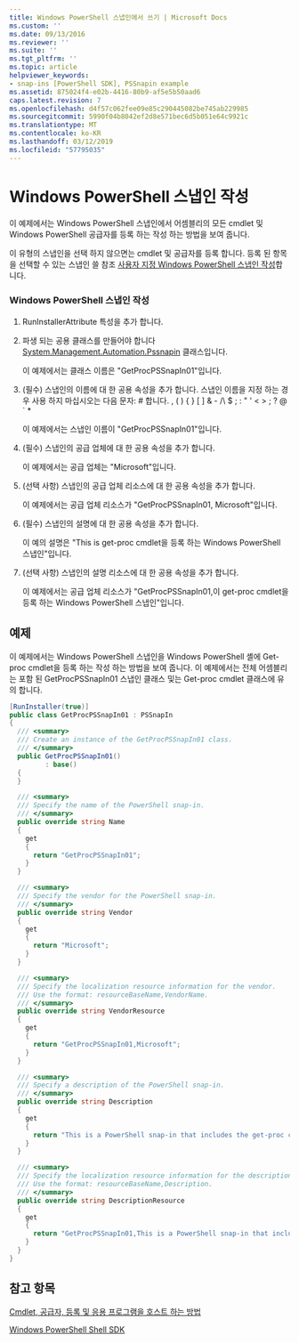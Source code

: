 ```yaml
---
title: Windows PowerShell 스냅인에서 쓰기 | Microsoft Docs
ms.custom: ''
ms.date: 09/13/2016
ms.reviewer: ''
ms.suite: ''
ms.tgt_pltfrm: ''
ms.topic: article
helpviewer_keywords:
- snap-ins [PowerShell SDK], PSSnapin example
ms.assetid: 875024f4-e02b-4416-80b9-af5e5b50aad6
caps.latest.revision: 7
ms.openlocfilehash: d4f57c062fee09e85c290445082be745ab229985
ms.sourcegitcommit: 5990f04b8042ef2d8e571bec6d5b051e64c9921c
ms.translationtype: MT
ms.contentlocale: ko-KR
ms.lasthandoff: 03/12/2019
ms.locfileid: "57795035"
---
```

# <a name="writing-a-windows-powershell-snap-in"></a>Windows PowerShell 스냅인 작성

이 예제에서는 Windows PowerShell 스냅인에서 어셈블리의 모든 cmdlet 및 Windows PowerShell 공급자를 등록 하는 작성 하는 방법을 보여 줍니다.

이 유형의 스냅인을 선택 하지 않으면는 cmdlet 및 공급자를 등록 합니다. 등록 된 항목을 선택할 수 있는 스냅인 쓸 참조 [사용자 지정 Windows PowerShell 스냅인 작성](./writing-a-custom-windows-powershell-snap-in.md)합니다.

### <a name="writing-a-windows-powershell-snap-in"></a>Windows PowerShell 스냅인 작성

1. RunInstallerAttribute 특성을 추가 합니다.

2. 파생 되는 공용 클래스를 만들어야 합니다 [System.Management.Automation.Pssnapin](/dotnet/api/System.Management.Automation.PSSnapIn) 클래스입니다.

    이 예제에서는 클래스 이름은 "GetProcPSSnapIn01"입니다.

3. (필수) 스냅인의 이름에 대 한 공용 속성을 추가 합니다. 스냅인 이름을 지정 하는 경우 사용 하지 마십시오는 다음 문자: # 합니다. , ( ) { } [ ] & - /\ $ ; : " ' \< > ; ? @ ` *

    이 예제에서는 스냅인 이름이 "GetProcPSSnapIn01"입니다.

4. (필수) 스냅인의 공급 업체에 대 한 공용 속성을 추가 합니다.

    이 예제에서는 공급 업체는 "Microsoft"입니다.

5. (선택 사항) 스냅인의 공급 업체 리소스에 대 한 공용 속성을 추가 합니다.

    이 예제에서는 공급 업체 리소스가 "GetProcPSSnapIn01, Microsoft"입니다.

6. (필수) 스냅인의 설명에 대 한 공용 속성을 추가 합니다.

    이 예의 설명은 "This is get-proc cmdlet을 등록 하는 Windows PowerShell 스냅인"입니다.

7. (선택 사항) 스냅인의 설명 리소스에 대 한 공용 속성을 추가 합니다.

    이 예제에서는 공급 업체 리소스가 "GetProcPSSnapIn01,이 get-proc cmdlet을 등록 하는 Windows PowerShell 스냅인"입니다.

## <a name="example"></a>예제

이 예제에서는 Windows PowerShell 스냅인을 Windows PowerShell 셸에 Get-proc cmdlet을 등록 하는 작성 하는 방법을 보여 줍니다. 이 예제에서는 전체 어셈블리는 포함 된 GetProcPSSnapIn01 스냅인 클래스 및는 Get-proc cmdlet 클래스에 유의 합니다.

```csharp
[RunInstaller(true)]
public class GetProcPSSnapIn01 : PSSnapIn
{
  /// <summary>
  /// Create an instance of the GetProcPSSnapIn01 class.
  /// </summary>
  public GetProcPSSnapIn01()
         : base()
  {
  }

  /// <summary>
  /// Specify the name of the PowerShell snap-in.
  /// </summary>
  public override string Name
  {
    get
    {
      return "GetProcPSSnapIn01";
    }
  }

  /// <summary>
  /// Specify the vendor for the PowerShell snap-in.
  /// </summary>
  public override string Vendor
  {
    get
    {
      return "Microsoft";
    }
  }

  /// <summary>
  /// Specify the localization resource information for the vendor.
  /// Use the format: resourceBaseName,VendorName.
  /// </summary>
  public override string VendorResource
  {
    get
    {
      return "GetProcPSSnapIn01,Microsoft";
    }
  }

  /// <summary>
  /// Specify a description of the PowerShell snap-in.
  /// </summary>
  public override string Description
  {
    get
    {
      return "This is a PowerShell snap-in that includes the get-proc cmdlet.";
    }
  }

  /// <summary>
  /// Specify the localization resource information for the description.
  /// Use the format: resourceBaseName,Description.
  /// </summary>
  public override string DescriptionResource
  {
    get
    {
      return "GetProcPSSnapIn01,This is a PowerShell snap-in that includes the get-proc cmdlet.";
    }
  }
}
```

## <a name="see-also"></a>참고 항목

[Cmdlet, 공급자, 등록 및 응용 프로그램을 호스트 하는 방법](http://msdn.microsoft.com/en-us/a41e9054-29c8-40ab-bf2b-8ce4e7ec1c8c)

[Windows PowerShell Shell SDK](../windows-powershell-reference.md)
